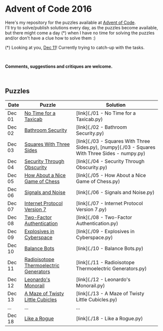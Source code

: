 # Advent of Code 2016

Here's my repository for the puzzles available at [Advent of Code](http://adventofcode.com/).  
I'll try to solve/publish solutions every day, as the puzzles become available, but there might come a day (*) when I have no time for solving the puzzles and/or don't have a clue how to solve them :)

(*) Looking at you, [Dec 11](http://adventofcode.com/2016/day/11)! Currently trying to catch-up with the tasks.

&nbsp;

**Comments, suggestions and critiques are welcome.**

&nbsp;

## Puzzles

Date | Puzzle | Solution
--- | --- | ---
Dec 01 | [No Time for a Taxicab](http://adventofcode.com/2016/day/1) | [link](./01 - No Time for a Taxicab.py)
Dec 02 | [Bathroom Security](http://adventofcode.com/2016/day/2) | [link](./02 - Bathroom Security.py)
Dec 03 | [Squares With Three Sides](http://adventofcode.com/2016/day/3) | [link](./03 - Squares With Three Sides.py), [numpy](./03 - Squares With Three Sides - numpy.py)
Dec 04 | [Security Through Obscurity](http://adventofcode.com/2016/day/4) | [link](./04 - Security Through Obscurity.py)
Dec 05 | [How About a Nice Game of Chess](http://adventofcode.com/2016/day/5) | [link](./05 - How About a Nice Game of Chess.py)
Dec 06 | [Signals and Noise](http://adventofcode.com/2016/day/6) | [link](./06 - Signals and Noise.py)
Dec 07 | [Internet Protocol Version 7](http://adventofcode.com/2016/day/7) | [link](./07 - Internet Protocol Version 7.py)
Dec 08 | [Two-Factor Authentication](http://adventofcode.com/2016/day/8) | [link](./08 - Two-Factor Authentication.py)
Dec 09 | [Explosives in Cyberspace](http://adventofcode.com/2016/day/9) | [link](./09 - Explosives in Cyberspace.py)
Dec 10 | [Balance Bots](http://adventofcode.com/2016/day/10) | [link](./10 - Balance Bots.py)
Dec 11 | [Radioisotope Thermoelectric Generators](http://adventofcode.com/2016/day/11) | [link](./11 - Radioisotope Thermoelectric Generators.py)
Dec 12 | [Leonardo's Monorail](http://adventofcode.com/2016/day/12) | [link](./12 - Leonardo's Monorail.py)
Dec 13 | [A Maze of Twisty Little Cubicles](http://adventofcode.com/2016/day/13) | [link](./13 - A Maze of Twisty Little Cubicles.py)
... | ... | ...
Dec 18 | [Like a Rogue](http://adventofcode.com/2016/day/18) | [link](./18 - Like a Rogue.py)